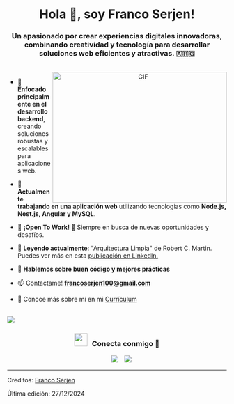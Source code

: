 <h1 align="center">Hola 👋, soy Franco Serjen!</a></h1>
<h3 align="center">Un apasionado por crear experiencias digitales innovadoras, combinando creatividad y tecnología para desarrollar soluciones web eficientes y atractivas. &#127462;&#127479;&#127468;</h3>

<br>
<a target="_blank" align="center">
  <img align="right" top="500" height="300" width="400" alt="GIF" src="https://media.giphy.com/media/SWoSkN6DxTszqIKEqv/giphy.gif">
</a>


- 🔭 **Enfocado principalmente en el desarrollo backend**, creando soluciones robustas y escalables para aplicaciones web.</a>

- 🌱 **Actualmente trabajando en una aplicación web** utilizando tecnologías como **Node.js, Nest.js, Angular y MySQL**.

- 🤝 **¡Open To Work!** :construction_worker: Siempre en busca de nuevas oportunidades y desafíos.

- 🌱 **Leyendo actualmente**: "Arquitectura Limpia" de Robert C. Martin. Puedes ver más en esta <a href="https://www.linkedin.com/feed/update/urn:li:activity:7264986106280992769/" target="blank">publicación en LinkedIn.</a>

- 💬 **Hablemos sobre buen código y mejores prácticas**

- 📫 Contactame! **francoserjen100@gmail.com**

- 📄 Conoce más sobre mí en mi <a href="https://drive.google.com/file/d/1oicVTGmYWEBxXciDdkNj4iElSZdN2J3p/view?usp=sharing" target="blank">Currículum</a>
<br/>

<img src="https://user-images.githubusercontent.com/73097560/115834477-dbab4500-a447-11eb-908a-139a6edaec5c.gif">



<h3 align="center" > <img src="https://media.giphy.com/media/iY8CRBdQXODJSCERIr/giphy.gif" width="30" height="30" style="margin-right: 10px;">Conecta conmigo 🤝 </h3>

<p align="center">

 <div align="center"  class="icons-social" style="margin-left: 10px;">
        <a style="margin-left: 10px;"  target="_blank" href="https://www.linkedin.com/in/franco-serjen-165343276/">
			<img src="https://img.icons8.com/doodle/40/000000/linkedin--v2.png"></a>
        <a style="margin-left: 10px;" target="_blank" href="https://github.com/francoserjen10">
		<img src="https://img.icons8.com/doodle/40/000000/github--v1.png"></a>
      </div>

</p>


---

Creditos: [Franco Serjen](https://github.com/francoserjen10)

Última edición: 27/12/2024
